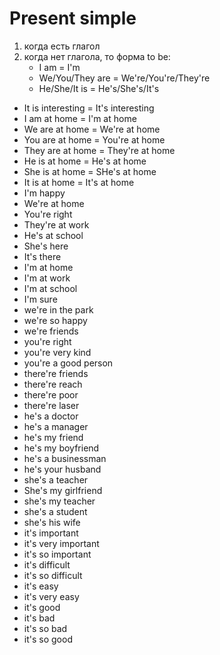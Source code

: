 # Present simple

1. когда есть глагол
2. когда нет глагола, то форма to be:
    * I am = I'm
    * We/You/They are = We're/You're/They're
    * He/She/It is = He's/She's/It's

* It is interesting = It's interesting
* I am at home = I'm at home
* We are at home = We're at home
* You are at home = You're at home
* They are at home = They're at home
* He is at home = He's at home
* She is at home = SHe's at home
* It is at home = It's at home
* I'm happy
* We're at home
* You're right
* They're at work
* He's at school
* She's here
* It's there
* I'm at home
* I'm at work
* I'm at school
* I'm sure
* we're in the park
* we're so happy
* we're friends
* you're right
* you're very kind
* you're a good person
* there're friends
* there're reach
* there're poor
* there're laser
* he's a doctor
* he's a manager
* he's my friend
* he's my boyfriend
* he's a businessman
* he's your husband
* she's a teacher
* She's my girlfriend
* she's my teacher
* she's a student
* she's his wife
* it's important
* it's very important
* it's so important
* it's difficult
* it's so difficult
* it's easy
* it's very easy
* it's good
* it's bad
* it's so bad
* it's so good
